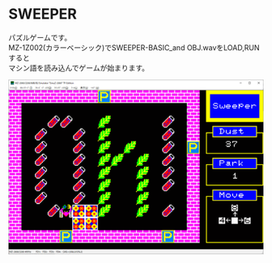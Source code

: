 # SWEEPER  
パズルゲームです。  
MZ-1Z002(カラーベーシック)でSWEEPER-BASIC_and OBJ.wavをLOAD,RUNすると  
マシン語を読み込んでゲームが始まります。  

![SWEEPER](https://github.com/mkomakonkon/MZ-2000/blob/master/Oh!MZ/198605_SWEEPER/SWEEPER.png "SWEEPER")
